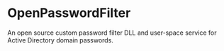 # OpenPasswordFilter
An open source custom password filter DLL and user-space service for Active Directory domain passwords.
